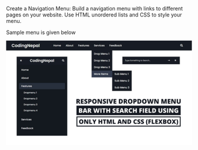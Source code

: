 Create a Navigation Menu: Build a navigation menu with links to different pages on your website. Use HTML unordered lists and CSS to style your menu.


Sample menu is given below

![sample](https://github.com/archis-academy/html-assignments/blob/master/Assignment-3/navigationmenu.jpg?raw=true)
